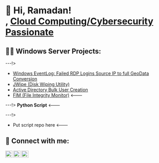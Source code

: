 
<h1>👋 Hi, Ramadan! <br/><a href="[https://github.com/gitfiro](https://github.com/gitfiro)"></a>, <a 
href="https://www.linkedin.com/in/ramadan5"/>Cloud Computing/Cybersecurity Passionate</a>

<h2>👨‍💻 Windows Server Projects:</h2>

---!>
  - [Windows EventLog: Failed RDP Logins Source IP to full GeoData Conversion](https://github.com/gitfiro/Sentinel-Lab)
  - [JWipe (Disk Wiping Utility)](https://github.com/gitfiro/Jwipe.PowerShell)
  - [Active Directory Bulk User Creation](https://github.com/gitfiro/ADPS)
  - [FIM (File Integrity Monitor)](https://github.com/gitfiro/PowerShell-Integrity-FIM)
<---

---!>
    <b>Python Script</b>
<---

---!>
  - Put script repo here
<---


<h2> 🤳 Connect with me:</h2>

[<img align="left" alt="RamadanMohamed | Twitter" width="22px" src="https://cdn.jsdelivr.net/npm/simple-icons@v3/icons/twitter.svg" />][twitter]
[<img align="left" alt="RamadanMohamed | LinkedIn" width="22px" src="https://cdn.jsdelivr.net/npm/simple-icons@v3/icons/linkedin.svg" />][linkedin]
[<img align="left" alt="RamadanMohamed | Instagram" width="22px" src="https://cdn.jsdelivr.net/npm/simple-icons@v3/icons/instagram.svg" />][instagram]

[twitter]: https://twitter.com/oromtichaaa
[instagram]: https://www.instagram.com/_rammee/
[linkedin]: https://linkedin.com/in/ramadan5

<!--
**joshmadakor1/joshmadakor1** is a ✨ _special_ ✨ repository because its `README.md` (this file) appears on your GitHub profile.

Here are some ideas to get you started:
**
- 🔭 I’m currently working on ...
- 🌱 I’m currently learning ...
- 👯 I’m looking to collaborate on ...
- 🤔 I’m looking for help with ...
- 💬 Ask me about ...
- 📫 How to reach me: ...
- 😄 Pronouns: ...
- ⚡ Fun fact: ...
**
-->
